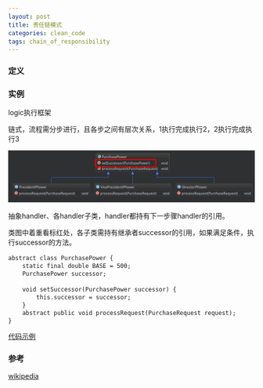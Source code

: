 ```yaml
---
layout: post
title: 责任链模式
categories: clean_code
tags: chain_of_responsibility
---
```


### 定义

### 实例

logic执行框架

链式，流程需分步进行，且各步之间有层次关系，1执行完成执行2，2执行完成执行3

![类图](/images/design_pattern/chain_of_responsibility.png)

抽象handler、各handler子类，handler都持有下一步骤handler的引用。

类图中着重看标红处，各子类需持有继承者successor的引用，如果满足条件，执行successor的方法。

```
abstract class PurchasePower {
    static final double BASE = 500;
    PurchasePower successor;

    void setSuccessor(PurchasePower successor) {
        this.successor = successor;
    }
    abstract public void processRequest(PurchaseRequest request);
}
```

[代码示例](https://github.com/lcj1992/learn/blob/master/java/designPattern/src/main/java/behavioral/chainOfResponsibility/ChainOfResponseTest.java)

### 参考
[wikipedia](https://en.wikipedia.org/wiki/Chain-of-responsibility_pattern)
